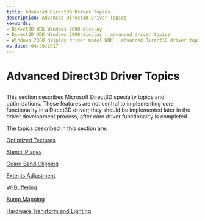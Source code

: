 ```yaml
---
title: Advanced Direct3D Driver Topics
description: Advanced Direct3D Driver Topics
keywords:
- Direct3D WDK Windows 2000 display
- Direct3D WDK Windows 2000 display , advanced driver topics
- Windows 2000 display driver model WDK , advanced Direct3D driver topics
ms.date: 04/20/2017
---
```


# Advanced Direct3D Driver Topics


## <span id="ddk_advanced_direct3d_driver_topics_gg"></span><span id="DDK_ADVANCED_DIRECT3D_DRIVER_TOPICS_GG"></span>


This section describes Microsoft Direct3D specialty topics and optimizations. These features are not central to implementing core functionality in a Direct3D driver; they should be implemented later in the driver development process, after core driver functionality is completed.

The topics described in this section are:

[Optimized Textures](optimized-textures.md)

[Stencil Planes](stencil-planes.md)

[Guard Band Clipping](guard-band-clipping.md)

[Extents Adjustment](extents-adjustment.md)

[W-Buffering](w-buffering.md)

[Bump Mapping](bump-mapping.md)

[Hardware Transform and Lighting](hardware-transform-and-lighting.md)

 

 






